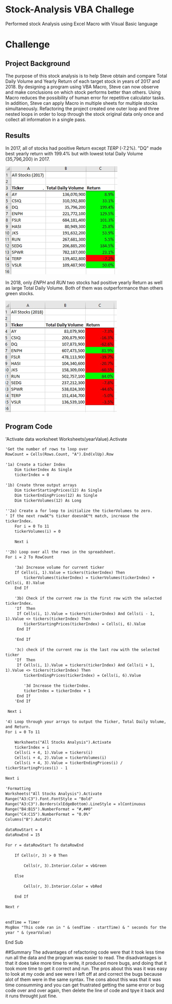 # Stock-Analysis VBA Challege
Performed stock Analysis using Excel Macro with Visual Basic language

# Challenge

## Project Background
The purpose of this stock analysis is to help Steve obtain and compare Total Daily Volume and Yearly Return of each target stock in years of 2017 and 2018. 
By designing a program using VBA Macro, Steve can now observe and make conclusions on which stock performs better than others. 
Using Macro reduces the possibility of human error for repetitive calculator tasks. In addition, Steve can apply Macro in multiple sheets for multiple stocks simultaneously.
Refactoring the project created one outer loop and three nested loops in order to loop through the stock original data only once and collect all information in a single pass.

## Results
In 2017, all of stocks had positive Return except *TERP* (-7.2%). "DQ" made best yearly return with 199.4% but with lowest total Daily Volume (35,796,200) in 2017.

![](Resources/AllStocks2017.jpg)


In 2018, only *ENPH* and *RUN* two stocks had positive yearly Return as well as large Total Daily Volume. Both of them was outperformance than others green stocks.

![](Resources/AllStocks2018.jpg)

## Program Code
   'Activate data worksheet
    Worksheets(yearValue).Activate
    
    'Get the number of rows to loop over
    RowCount = Cells(Rows.Count, "A").End(xlUp).Row
    
    '1a) Create a ticker Index
        Dim tickerIndex As Single
        tickerIndex = 0

    '1b) Create three output arrays
        Dim tickerStartingPrices(12) As Single
        Dim tickerEndingPrices(12) As Single
        Dim tickerVolumes(12) As Long
    
    ''2a) Create a for loop to initialize the tickerVolumes to zero.
    ' If the next rowâ€™s ticker doesnâ€™t match, increase the tickerIndex.
        For i = 0 To 11
        tickerVolumes(i) = 0
        
        Next i
        
    ''2b) Loop over all the rows in the spreadsheet.
    For i = 2 To RowCount
    
        '3a) Increase volume for current ticker
        If Cells(i, 1).Value = tickers(tickerIndex) Then
            tickerVolumes(tickerIndex) = tickerVolumes(tickerIndex) + Cells(i, 8).Value
        End If
        
        '3b) Check if the current row is the first row with the selected tickerIndex.
        'If  Then
         If Cells(i, 1).Value = tickers(tickerIndex) And Cells(i - 1, 1).Value <> tickers(tickerIndex) Then
            tickerStartingPrices(tickerIndex) = Cells(i, 6).Value
         End If
                                  
        'End If
        
        '3c) check if the current row is the last row with the selected ticker
        'If  Then
         If Cells(i, 1).Value = tickers(tickerIndex) And Cells(i + 1, 1).Value <> tickers(tickerIndex) Then
            tickerEndingPrices(tickerIndex) = Cells(i, 6).Value
            
            '3d Increase the tickerIndex.
            tickerIndex = tickerIndex + 1
         End If
        'End If
    
     Next i
    
    '4) Loop through your arrays to output the Ticker, Total Daily Volume, and Return.
    For i = 0 To 11
        
        Worksheets("All Stocks Analysis").Activate
        tickerIndex = i
        Cells(i + 4, 1).Value = tickers(i)
        Cells(i + 4, 2).Value = tickerVolumes(i)
        Cells(i + 4, 3).Value = tickerEndingPrices(i) / tickerStartingPrices(i) - 1
        
    Next i
    
    'Formatting
    Worksheets("All Stocks Analysis").Activate
    Range("A3:C3").Font.FontStyle = "Bold"
    Range("A3:C3").Borders(xlEdgeBottom).LineStyle = xlContinuous
    Range("B4:B15").NumberFormat = "#,##0"
    Range("C4:C15").NumberFormat = "0.0%"
    Columns("B").AutoFit

    dataRowStart = 4
    dataRowEnd = 15

    For r = dataRowStart To dataRowEnd
        
        If Cells(r, 3) > 0 Then
            
            Cells(r, 3).Interior.Color = vbGreen
            
        Else
        
            Cells(r, 3).Interior.Color = vbRed
            
        End If
        
    Next r
    
 
    endTime = Timer
    MsgBox "This code ran in " & (endTime - startTime) & " seconds for the year " & (yearValue)


End Sub

##Summary
The advantages of refactoring code were that it took less time run all the data and the program was easier to read.
The disadvantages is that it does take more time to write, it produced more bugs, and doing that it took more time to get it correct and run.
The pros about this was it was easy to look at my code and see were I left off at and correct the bugs because alot of them were in the same syntax.
The cons about this was that it was time consumming and you can get frustrated getting the same error or bug code over and over again, then delete the line of code and tpye it back and it runs throught just fine.
